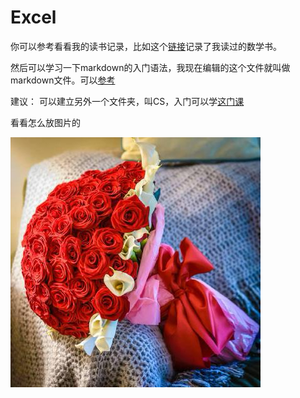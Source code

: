 # Excel

你可以参考看看我的读书记录，比如这个[链接](https://github.com/hxwang/MathNotes/tree/master/Books)记录了我读过的数学书。

然后可以学习一下markdown的入门语法，我现在编辑的这个文件就叫做markdown文件。可以[参考](http://wowubuntu.com/markdown/)


建议：
可以建立另外一个文件夹，叫CS，入门可以学[这门课](https://www.coursera.org/course/cs101)


看看怎么放图片的

![](https://github.com/guixiang1213/EXCEL/blob/master/figs/tes.jpeg)
